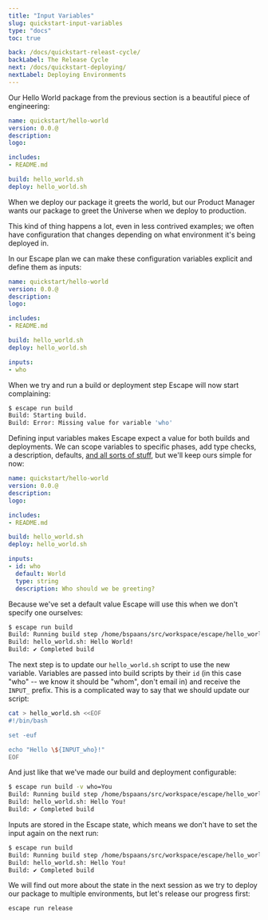```yaml
---
title: "Input Variables"
slug: quickstart-input-variables
type: "docs"
toc: true

back: /docs/quickstart-releast-cycle/
backLabel: The Release Cycle
next: /docs/quickstart-deploying/
nextLabel: Deploying Environments
---
```


Our Hello World package from the previous section is a beautiful piece of
engineering:


```yaml
name: quickstart/hello-world
version: 0.0.@
description: 
logo: 

includes:
- README.md

build: hello_world.sh
deploy: hello_world.sh
```

When we deploy our package it greets the world, but our Product Manager 
wants our package to greet the Universe when we deploy to production.

This kind of thing happens a lot, even in less contrived examples; we often
have configuration that changes depending on what environment it's being
deployed in.

In our Escape plan we can make these configuration variables explicit and define 
them as inputs:

```yaml
name: quickstart/hello-world
version: 0.0.@
description: 
logo: 

includes:
- README.md

build: hello_world.sh
deploy: hello_world.sh

inputs:
- who
```

When we try and run a build or deployment step Escape will now start complaining:

```bash
$ escape run build   
Build: Starting build.
Build: Error: Missing value for variable 'who'
```

Defining input variables makes Escape expect a value for both builds and
deployments. We can scope variables to specific phases, add type checks, a
description, defaults, [and all sorts of
stuff](/docs/input-and-output-variables/), but we'll keep ours simple for now:

```yaml
name: quickstart/hello-world
version: 0.0.@
description: 
logo: 

includes:
- README.md

build: hello_world.sh
deploy: hello_world.sh

inputs:
- id: who
  default: World
  type: string
  description: Who should we be greeting?
```

Because we've set a default value Escape will use this when we don't specify
one ourselves:

```bash
$ escape run build
Build: Running build step /home/bspaans/src/workspace/escape/hello_world.sh.
Build: hello_world.sh: Hello World!
Build: ✔️ Completed build
```

The next step is to update our `hello_world.sh` script to use the new variable.
Variables are passed into build scripts by their `id` (in this case "who" -- we
know it should be "whom", don't email in) and receive the `INPUT_` prefix. This
is a complicated way to say that we should update our script:

```bash
cat > hello_world.sh <<EOF
#!/bin/bash

set -euf

echo "Hello \${INPUT_who}!"
EOF
```

And just like that we've made our build and deployment configurable:

```bash
$ escape run build -v who=You
Build: Running build step /home/bspaans/src/workspace/escape/hello_world.sh.
Build: hello_world.sh: Hello You!
Build: ✔️ Completed build
```

Inputs are stored in the Escape state, which means we don't have to set the
input again on the next run:

```bash
$ escape run build           
Build: Running build step /home/bspaans/src/workspace/escape/hello_world.sh.
Build: hello_world.sh: Hello You!
Build: ✔️ Completed build
```

We will find out more about the state in the next session as we try to deploy
our package to multiple environments, but let's release our progress first:

```
escape run release
```

